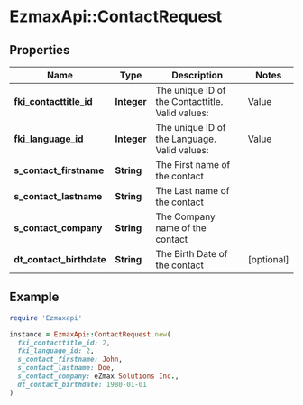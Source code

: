 # EzmaxApi::ContactRequest

## Properties

| Name | Type | Description | Notes |
| ---- | ---- | ----------- | ----- |
| **fki_contacttitle_id** | **Integer** | The unique ID of the Contacttitle.  Valid values:  |Value|Description| |-|-| |1|Ms.| |2|Mr.| |4|(Blank)| |5|Me (For Notaries)| |  |
| **fki_language_id** | **Integer** | The unique ID of the Language.  Valid values:  |Value|Description| |-|-| |1|French| |2|English| |  |
| **s_contact_firstname** | **String** | The First name of the contact |  |
| **s_contact_lastname** | **String** | The Last name of the contact |  |
| **s_contact_company** | **String** | The Company name of the contact |  |
| **dt_contact_birthdate** | **String** | The Birth Date of the contact | [optional] |

## Example

```ruby
require 'Ezmaxapi'

instance = EzmaxApi::ContactRequest.new(
  fki_contacttitle_id: 2,
  fki_language_id: 2,
  s_contact_firstname: John,
  s_contact_lastname: Doe,
  s_contact_company: eZmax Solutions Inc.,
  dt_contact_birthdate: 1980-01-01
)
```

